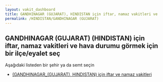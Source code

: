 ```yaml
---
layout: vakit_dashboard
title: GANDHINAGAR (GUJARAT), HINDISTAN için iftar, namaz vakitleri ve hava durumu - ilçe/eyalet seç
permalink: /HINDISTAN/GANDHINAGAR (GUJARAT)
---
```


## GANDHINAGAR (GUJARAT) (HINDISTAN) için iftar, namaz vakitleri ve hava durumu  görmek için bir ilçe/eyalet seç

Aşağıdaki listeden bir şehir ya da semt seçin

* [ (GANDHINAGAR_(GUJARAT), HINDISTAN) için iftar ve namaz vakitleri](/HINDISTAN/GANDHINAGAR_(GUJARAT)/)

<script type="text/javascript">
  var GLOBAL_COUNTRY = 'HINDISTAN';
  var GLOBAL_CITY = 'GANDHINAGAR (GUJARAT)';
  var GLOBAL_STATE = 'GANDHINAGAR (GUJARAT)';
</script>

